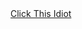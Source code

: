 <!DOCTYPE html>
<html>
    <body>
        <a href="madness.html">Click This Idiot</a>
    </body>
</html>